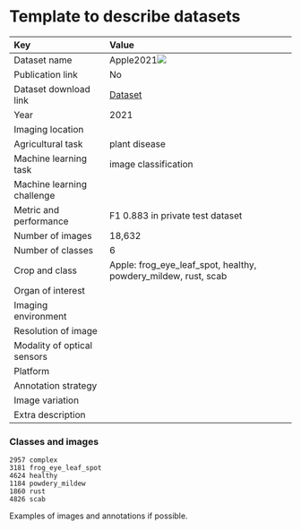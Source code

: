 # Template to describe datasets

| Key                         | Value                                                                          |
|:----------------------------|:-------------------------------------------------------------------------------|
| Dataset name                | Apple2021![](https://img.shields.io/badge/-Public-008000)                      |
| Publication link            | No                                                                             |
| Dataset download link       | [Dataset](https://www.kaggle.com/competitions/plant-pathology-2021-fgvc8/data) |
| Year                        | 2021                                                                           |
| Imaging location            |                                                                                |
| Agricultural task           | plant disease                                                                  |
| Machine learning task       | image classification                                                           |
| Machine learning challenge  |                                                                                |
| Metric and performance      | F1 0.883 in private test dataset                                               |
| Number of images            | 18,632                                                                         |
| Number of classes           | 6                                                                              |
| Crop and class              | Apple: frog_eye_leaf_spot, healthy, powdery_mildew, rust, scab                 |
| Organ of interest           |                                                                                |
| Imaging environment         |                                                                                |
| Resolution of image         |                                                                                |
| Modality of optical sensors |                                                                                |
| Platform                    |                                                                                |
| Annotation strategy         |                                                                                |
| Image variation             |                                                                                |
| Extra description           |                                                                                |

### Classes and images
```angular2html
2957 complex
3181 frog_eye_leaf_spot
4624 healthy
1184 powdery_mildew
1860 rust
4826 scab
```

Examples of images and annotations if possible.
